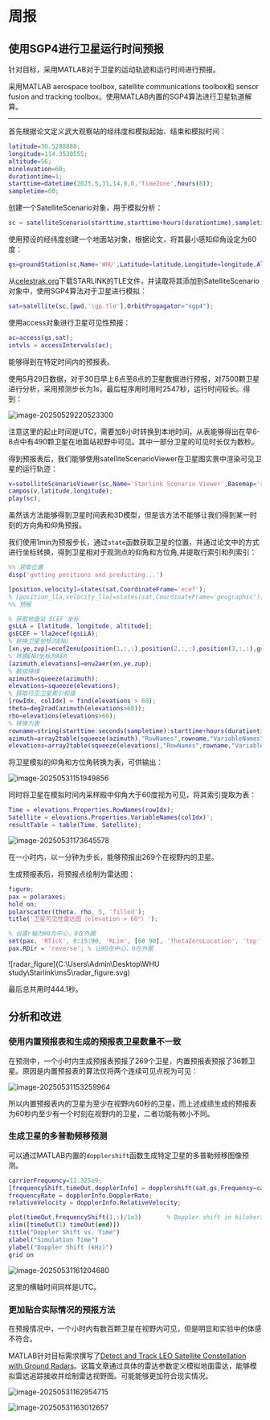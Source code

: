 # 周报

## 使用SGP4进行卫星运行时间预报

针对目标，采用MATLAB对于卫星的运动轨迹和运行时间进行预报。

采用MATLAB aerospace toolbox, satellite communications toolbox和 sensor fusion and tracking toolbox。使用MATLAB内置的SGP4算法进行卫星轨道解算。

------

首先根据论文定义武大观察站的经纬度和模拟起始、结束和模拟时间：

```matlab
latitude=30.5288888;
longitude=114.3530555;
altitude=56;
minelevation=60;
durationtime=1;
starttime=datetime(2025,5,31,14,0,0,'TimeZone',hours(8));
sampletime=60;
```

创建一个SatelliteScenario对象，用于模拟分析：

```matlab
sc = satelliteScenario(starttime,starttime+hours(durationtime),sampletime);
```

使用预设的经纬度创建一个地面站对象，根据论文，将其最小感知仰角设定为60度：

```matlab
gs=groundStation(sc,Name='WHU',Latitude=latitude,Longitude=longitude,Altitude=altitude,MinElevationAngle=minelevation);
```

从[celestrak.org](https://celestrak.org/NORAD/elements/)下载STARLINK的TLE文件，并读取将其添加到SatelliteScenario对象中，使用SGP4算法对于卫星进行模拟：

```matlab
sat=satellite(sc,[pwd,'\gp.tle'],OrbitPropagator="sgp4");
```

使用access对象进行卫星可见性预报：

```matlab
ac=access(gs,sat);
intvls = accessIntervals(ac);
```

能够得到在特定时间内的预报表。

使用5月29日数据，对于30日早上6点至8点的卫星数据进行预报，对7500颗卫星进行分析，采用预测步长为1s，最后程序用时用时2547秒，运行时间较长。得到：

![image-20250529220523300](C:\Users\Admin\AppData\Roaming\Typora\typora-user-images\image-20250529220523300.png)

注意这里的起止时间是UTC，需要加8小时转换到本地时间，从表能够得出在早6-8点中有490颗卫星在地面站视野中可见。其中一部分卫星的可见时长仅为数秒。

得到预报表后，我们能够使用satelliteScenarioViewer在卫星图实景中渲染可见卫星的运行轨迹：

```matlab
v=satelliteScenarioViewer(sc,Name='Starlink Scenario Viewer',Basemap='satellite',Dimension='3D');
campos(v,latitude,longitude);
play(sc);
```

虽然该方法能够得到卫星时间表和3D模型，但是该方法不能够让我们得到某一时刻的方向角和仰角预报。

我们使用1min为预报步长，通过`state`函数获取卫星的位置，并通过论文中的方式进行坐标转换，得到卫星相对于观测点的仰角和方位角,并提取行索引和列索引：

```matlab
%% 获取位置
disp('getting positions and predicting...')

[position,velocity]=states(sat,CoordinateFrame='ecef');
% [position_lla,velocity_lla]=states(sat,CoordinateFrame='geographic');
%% 预报

% 获取地面站 ECEF 坐标
gsLLA = [latitude, longitude, altitude];
gsECEF = lla2ecef(gsLLA);
% 转换卫星坐标为ENU
[xn,ye,zup]=ecef2enu(position(1,:,:),position(2,:,:),position(3,:,:),gsLLA(1),gsLLA(2),gsLLA(3),wgs84Ellipsoid);
% 转换ENU坐标为AER
[azimuth,elevations]=enu2aer(xn,ye,zup);
% 数组降维
azimuth=squeeze(azimuth);
elevations=squeeze(elevations);
% 获取可见卫星索引和值
[rowIdx, colIdx] = find(elevations > 60);
theta=deg2rad(azimuth(elevations>60));
rho=elevations(elevations>60);
% 转换为表
rowname=string(starttime:seconds(sampletime):starttime+hours(durationtime));
azimuth=array2table(squeeze(azimuth),"RowNames",rowname,"VariableNames",sat.Name);
elevations=array2table(squeeze(elevations),"RowNames",rowname,"VariableNames",sat.Name);
```

将卫星模拟的仰角和方位角转换为表，可供输出：

![image-20250531151949856](C:\Users\Admin\AppData\Roaming\Typora\typora-user-images\image-20250531151949856.png)

同时将卫星在模拟时间内采样殿中仰角大于60度视为可见，将其索引提取为表：

```matlab
Time = elevations.Properties.RowNames(rowIdx);
Satellite = elevations.Properties.VariableNames(colIdx)';
resultTable = table(Time, Satellite);
```

![image-20250531173645578](C:\Users\Admin\AppData\Roaming\Typora\typora-user-images\image-20250531173645578.png)

在一小时内，以一分钟为步长，能够预报出269个在视野内的卫星。

生成预报表后，将预报点绘制为雷达图：

```matlab
figure;
pax = polaraxes;
hold on;
polarscatter(theta, rho, 5, 'filled');
title('卫星可见性雷达图（elevation > 60°）');

% 设置r轴为90为中心，0在外圈
set(pax, 'RTick', 0:15:90, 'RLim', [60 90], 'ThetaZeroLocation', 'top', 'ThetaDir', 'clockwise');
pax.RDir = 'reverse'; % 让90在中心，0在外圈
```

![radar_figure](C:\Users\Admin\Desktop\WHU study\Starlink\ms5\radar_figure.svg)

最后总共用时444.1秒。

## 分析和改进

### 使用内置预报表和生成的预报表卫星数量不一致

在预测中，一个小时内生成预报表预报了269个卫星，内置预报表预报了36颗卫星。原因是内置预报表的算法仅将两个连续可见点视为可见：

![image-20250531153259964](C:\Users\Admin\AppData\Roaming\Typora\typora-user-images\image-20250531153259964.png)

所以内置预报表内的卫星为至少在视野内60秒的卫星，而上述成绩生成的预报表为60秒内至少有一个时刻在视野内的卫星，二者功能有微小不同。

### 生成卫星的多普勒频移预测

可以通过MATLAB内置的`dopplershift`函数生成特定卫星的多普勒频移图像预测。

```matlab
carrierFrequency=11.325e9;
[frequencyShift,timeOut,dopplerInfo] = dopplershift(sat,gs,Frequency=carrierFrequency);
frequencyRate = dopplerInfo.DopplerRate;
relativeVelocity = dopplerInfo.RelativeVelocity;

plot(timeOut,frequencyShift(1,:)/1e3)       % Doppler shift in kilohertz (kHz)
xlim([timeOut(1) timeOut(end)])
title("Doppler Shift vs. Time")
xlabel("Simulation Time")
ylabel("Doppler Shift (kHz)")
grid on
```

![image-20250531161204680](C:\Users\Admin\AppData\Roaming\Typora\typora-user-images\image-20250531161204680.png)

这里的横轴时间同样是UTC。

### 更加贴合实际情况的预报方法

在预报情况中，一个小时内有数百颗卫星在视野内可见，但是明显和实验中的体感不符合。

MATLAB针对目标需求撰写了[Detect and Track LEO Satellite Constellation with Ground Radars](https://www.mathworks.com/help/releases/R2024b/aerotbx/ug/Detect-And-Track-A-LEOSatellith-With-Ground-Radars-Example.html?searchHighlight=LEO&searchResultIndex=3)。这篇文章通过具体的雷达参数定义模拟地面雷达，能够模拟雷达追踪接收并绘制雷达视野图。可能能够更加符合现实情况。

![image-20250531162954715](C:\Users\Admin\AppData\Roaming\Typora\typora-user-images\image-20250531162954715.png)

![image-20250531163012657](C:\Users\Admin\AppData\Roaming\Typora\typora-user-images\image-20250531163012657.png)

